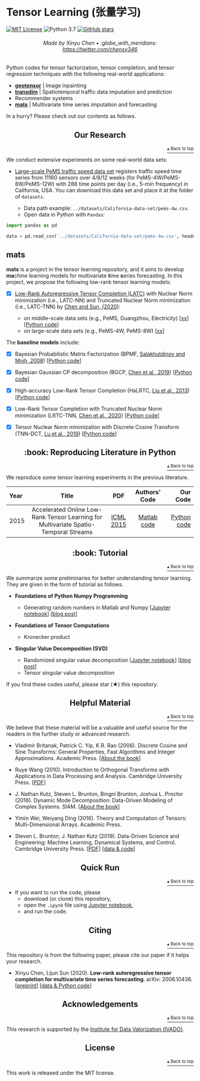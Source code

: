 # Tensor Learning (张量学习)

[![MIT License](https://img.shields.io/badge/license-MIT-green.svg)](https://opensource.org/licenses/MIT)
![Python 3.7](https://img.shields.io/badge/Python-3.7-blue.svg)
[![GitHub stars](https://img.shields.io/github/stars/xinychen/tensor-learning.svg?logo=github&label=Stars&logoColor=white)](https://github.com/xinychen/tensor-learning)

<h6 align="center">Made by Xinyu Chen • :globe_with_meridians: <a href="https://twitter.com/chenxy346">https://twitter.com/chenxy346</a></h6>

Python codes for tensor factorization, tensor completion, and tensor regression techniques with the following real-world applications:

- [**geotensor**](https://github.com/xinychen/geotensor) | Image inpainting
- [**transdim**](https://github.com/xinychen/transdim) | Spatiotemporal traffic data imputation and prediction
- Recommender systems
- [**mats**](https://github.com/xinychen/tensor-learning/tree/master/mats) | Multivariate time series imputation and forecasting

In a hurry? Please check out our contents as follows.


<h2 align="center">Our Research</h2>
<p align="right"><a href="#tensor-learning-张量学习"><sup>▴ Back to top</sup></a></p>

We conduct extensive experiments on some real-world data sets:

  - [Large-scale PeMS traffic speed data set](https://doi.org/10.5281/zenodo.3939792) registers traffic speed time series from 11160 sensors over 4/8/12 weeks (for PeMS-4W/PeMS-8W/PeMS-12W) with 288 time points per day (i.e., 5-min frequency) in California, USA. You can download this data set and place it at the folder of `datasets`.
  
    - Data path example: `../datasets/California-data-set/pems-4w.csv`.
    - Open data in Python with `Pandas`:

```python
import pandas as pd

data = pd.read_csv('../datasets/California-data-set/pems-4w.csv', header = None)
```

## mats

**mats** is a project in the tensor learning repository, and it aims to develop **ma**chine learning models for multivariate **t**ime **s**eries forecasting. In this project, we propose the following low-rank tensor learning models:

- [x] [Low-Rank Autoregressive Tensor Completion (LATC)](https://nbviewer.jupyter.org/github/xinychen/tensor-learning/blob/master/mats/LATC-3min-intro.ipynb) with Nuclear Norm minimization (i.e., LATC-NN) and Truncated Nuclear Norm minimization (i.e., LATC-TNN) by [Chen and Sun, (2020)](https://arxiv.org/abs/2006.10436):

  - on middle-scale data sets (e.g., PeMS, Guangzhou, Electricity) [[xx](xx)] [[Python code](https://nbviewer.jupyter.org/github/xinychen/tensor-learning/blob/master/mats/LATC-predictor.ipynb)]
  - on large-scale data sets (e.g., PeMS-4W, PeMS-8W) [[xx](xx)]

The **baseline models** include:

- [x] Bayesian Probabilistic Matrix Factorization (BPMF, [Salakhutdinov and Mnih, 2008](https://www.cs.toronto.edu/~amnih/papers/bpmf.pdf)) [[Python code](https://nbviewer.jupyter.org/github/xinychen/tensor-learning/blob/master/mats/BPMF-imputer.ipynb)]
  
- [x] Bayesian Gaussian CP decomposition (BGCP, [Chen et al., 2019](https://doi.org/10.1016/j.trc.2018.11.003)) [[Python code](https://nbviewer.jupyter.org/github/xinychen/tensor-learning/blob/master/mats/BGCP-imputer.ipynb)]

- [x] High-accuracy Low-Rank Tensor Completion (HaLRTC, [Liu et al., 2013](https://doi.org/10.1109/TPAMI.2012.39)) [[Python code](https://nbviewer.jupyter.org/github/xinychen/tensor-learning/blob/master/mats/HaLRTC-imputer.ipynb)]

- [x] Low-Rank Tensor Completion with Truncated Nuclear Norm minimization (LRTC-TNN, [Chen et al., 2020](https://doi.org/10.1016/j.trc.2020.102673)) [[Python code](https://nbviewer.jupyter.org/github/xinychen/tensor-learning/blob/master/mats/LRTC-TNN-imputer.ipynb)]

- [x] Tensor Nuclear Norm minimization with Discrete Cosine Transform (TNN-DCT, [Lu et al., 2019](https://openaccess.thecvf.com/content_CVPR_2019/papers/Lu_Low-Rank_Tensor_Completion_With_a_New_Tensor_Nuclear_Norm_Induced_CVPR_2019_paper.pdf)) [[Python code](https://nbviewer.jupyter.org/github/xinychen/tensor-learning/blob/master/mats/TNN-DCT-imputer.ipynb)]

<h2 align="center">:book: Reproducing Literature in Python</h2>
<p align="right"><a href="#tensor-learning-张量学习"><sup>▴ Back to top</sup></a></p>

We reproduce some tensor learning experiments in the previous literature.

| Year | Title | PDF | Authors' Code | Our Code |
|:---|:------:|:---:|:---:|-----:|
|  2015 | Accelerated Online Low-Rank Tensor Learning for Multivariate Spatio-Temporal Streams | [ICML 2015](http://proceedings.mlr.press/v37/yua15.pdf) | [Matlab code](http://roseyu.com/Materials/accelerate_online_low_rank_tensor.zip) | [Python code](https://nbviewer.jupyter.org/github/xinychen/tensor-learning/blob/master/baselines/Online-LRTL.ipynb) |


<h2 align="center">:book: Tutorial</h2>
<p align="right"><a href="#tensor-learning-张量学习"><sup>▴ Back to top</sup></a></p>

We summarize some preliminaries for better understanding tensor learning. They are given in the form of tutorial as follows.

- **Foundations of Python Numpy Programming**

  - Generating random numbers in Matlab and Numpy [[Jupyter notebook](https://nbviewer.jupyter.org/github/xinychen/tensor-learning/blob/master/tutorial/random_matlab_numpy.ipynb)] [[blog post](xx)]

- **Foundations of Tensor Computations**

  - Kronecker product

- **Singular Value Decomposition (SVD)**

  - Randomized singular value decomposition [[Jupyter notebook](https://nbviewer.jupyter.org/github/xinychen/tensor-learning/blob/master/tutorial/randomized_svd.ipynb)] [[blog post](https://t.co/fkgMQTsz6G?amp=1)]
  - Tensor singular value decomposition

If you find these codes useful, please star (★) this repository.

<h2 align="center">Helpful Material</h2>
<p align="right"><a href="#tensor-learning-张量学习"><sup>▴ Back to top</sup></a></p>

We believe that these material will be a valuable and useful source for the readers in the further study or advanced research.

- Vladimir Britanak, Patrick C. Yip, K.R. Rao (2006). Discrete Cosine and Sine Transforms: General Properties, Fast Algorithms and Integer Approximations. Academic Press. [[About the book](https://www.sciencedirect.com/book/9780123736246/discrete-cosine-and-sine-transforms)]

- Ruye Wang (2010). Introduction to Orthogonal Transforms with Applications in Data Processing and Analysis. Cambridge University Press. [[PDF](http://fourier.eng.hmc.edu/book/lectures/mybook.pdf)]

- J. Nathan Kutz, Steven L. Brunton, Bingni Brunton, Joshua L. Proctor (2016). Dynamic Mode Decomposition: Data-Driven Modeling of Complex Systems. SIAM. [[About the book](http://www.dmdbook.com/)]

- Yimin Wei, Weiyang Ding (2016). Theory and Computation of Tensors: Multi-Dimensional Arrays. Academic Press.

- Steven L. Brunton, J. Nathan Kutz (2019). Data-Driven Science and Engineering: Machine Learning, Dynamical Systems, and Control. Cambridge University Press. [[PDF](http://databookuw.com/databook.pdf)] [[data & code](http://databookuw.com/)]

<h2 align="center">Quick Run</h2>
<p align="right"><a href="#tensor-learning-张量学习"><sup>▴ Back to top</sup></a></p>

- If you want to run the code, please
  - download (or clone) this repository,
  - open the `.ipynb` file using [Jupyter notebook](https://jupyter.org/install.html),
  - and run the code.

<h2 align="center">Citing</h2>
<p align="right"><a href="#tensor-learning-张量学习"><sup>▴ Back to top</sup></a></p>

This repository is from the following paper, please cite our paper if it helps your research.

- Xinyu Chen, Lijun Sun (2020). **Low-rank autoregressive tensor completion for multivariate time series forecasting**. arXiv: 2006.10436. [[preprint](https://arxiv.org/abs/2006.10436)] [[data & Python code](https://github.com/xinychen/tensor-learning)]


<h2 align="center">Acknowledgements</h2>
<p align="right"><a href="#tensor-learning-张量学习"><sup>▴ Back to top</sup></a></p>

This research is supported by the [Institute for Data Valorization (IVADO)](https://ivado.ca/en/ivado-scholarships/excellence-scholarships-phd/).

<h2 align="center">License</h2>
<p align="right"><a href="#tensor-learning-张量学习"><sup>▴ Back to top</sup></a></p>

This work is released under the MIT license.
